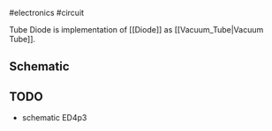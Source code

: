 #electronics #circuit 

Tube Diode is implementation of [[Diode]] as [[Vacuum_Tube|Vacuum Tube]]. 

## Schematic

## TODO
- schematic ED4p3